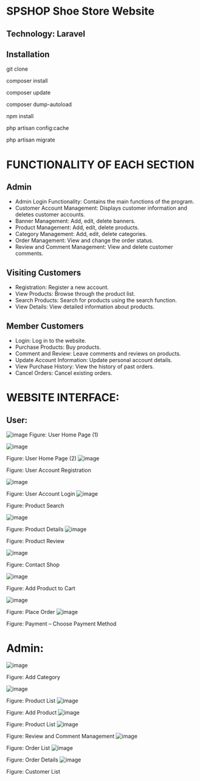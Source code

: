 # SPSHOP Shoe Store Website
## Technology: Laravel

##  Installation
git clone <repo>

composer install

composer update

composer dump-autoload

npm install

php artisan config:cache

php artisan migrate 


# FUNCTIONALITY OF EACH SECTION
## Admin
+ Admin Login Functionality: Contains the main functions of the program.
+ Customer Account Management: Displays customer information and deletes customer accounts.
+ Banner Management: Add, edit, delete banners.
+ Product Management: Add, edit, delete products.
+ Category Management: Add, edit, delete categories.
+ Order Management: View and change the order status.
+ Review and Comment Management: View and delete customer comments.
## Visiting Customers
+ Registration: Register a new account.
+ View Products: Browse through the product list.
+ Search Products: Search for products using the search function.
+ View Details: View detailed information about products.
## Member Customers
+ Login: Log in to the website.
+ Purchase Products: Buy products.
+ Comment and Review: Leave comments and reviews on products.
+ Update Account Information: Update personal account details.
+ View Purchase History: View the history of past orders.
+ Cancel Orders: Cancel existing orders.

# WEBSITE INTERFACE:
## User:
![image](https://github.com/user-attachments/assets/89295a57-b98a-4af2-beac-fafcac5aecda)
Figure: User Home Page (1)

![image](https://github.com/user-attachments/assets/209264d5-37cf-484a-b0fa-2d492c87140a)

Figure: User Home Page (2)
![image](https://github.com/user-attachments/assets/dac0f0c3-c7a3-492c-b667-ed0f1e3e0f71)

 
Figure: User Account Registration

 ![image](https://github.com/user-attachments/assets/3f102518-a47f-47ab-915a-2bf49bdb3b57)

Figure: User Account Login
 ![image](https://github.com/user-attachments/assets/b9a1d557-82ae-49a3-89ab-fc2173e0f52f)

Figure: Product Search

 ![image](https://github.com/user-attachments/assets/6a66632b-def2-4012-bd19-6e721f17a512)

Figure: Product Details
 ![image](https://github.com/user-attachments/assets/7deef1d9-e8b0-4b8e-bcc0-1be4f1a3b07e)

Figure: Product Review

 ![image](https://github.com/user-attachments/assets/d37fe70f-0d67-4a77-9c95-25cdda1e0bab)

Figure: Contact Shop
 
![image](https://github.com/user-attachments/assets/147fad64-e856-45bb-9724-96abc09a0f7c)

Figure: Add Product to Cart

 ![image](https://github.com/user-attachments/assets/456a3637-56e3-4438-b2ad-ba2b93d7fa49)


Figure: Place Order
![image](https://github.com/user-attachments/assets/9ceb8b8f-4c1f-4dab-af79-3d7ab1163354)

 
Figure: Payment – Choose Payment Method

# Admin:
![image](https://github.com/user-attachments/assets/37f81a2e-fb6d-4ade-a4fb-5f52eb0a48a6)

Figure: Add Category

![image](https://github.com/user-attachments/assets/7989e94a-9d7e-426f-a6eb-b196a44bb1d2)
          
Figure: Product List
![image](https://github.com/user-attachments/assets/541e7cfb-e669-40dd-a87b-b94d1b055ca0)

Figure: Add Product
![image](https://github.com/user-attachments/assets/8790b75d-f579-481d-82a1-78dd6c55853a)

Figure: Product List
![image](https://github.com/user-attachments/assets/99b97f79-3d34-4625-9743-fe00df5e0e78)

Figure: Review and Comment Management
 ![image](https://github.com/user-attachments/assets/34cbb820-0796-4a22-a430-cd74ca404520)

Figure: Order List
 ![image](https://github.com/user-attachments/assets/5fcfc6e6-4032-4a4a-a1ed-ae5b7a797c0d)

Figure: Order Details
 ![image](https://github.com/user-attachments/assets/4d71764c-db3f-4b81-b7ff-0beb267300d4)
 
Figure: Customer List

